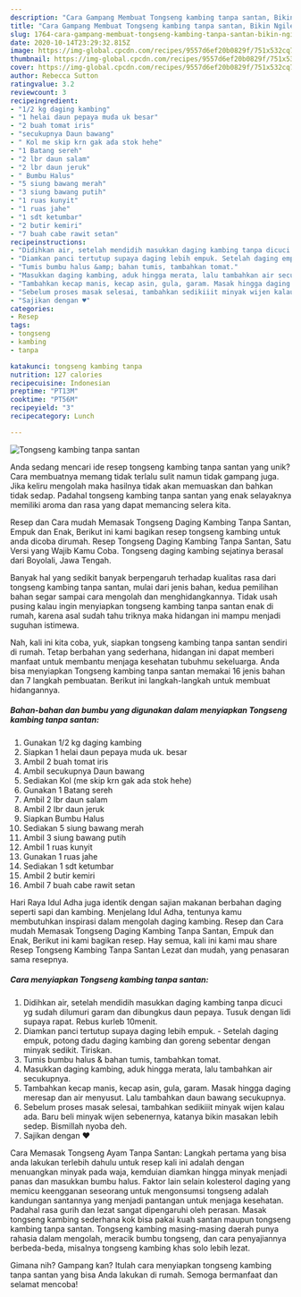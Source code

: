 ```yaml
---
description: "Cara Gampang Membuat Tongseng kambing tanpa santan, Bikin Ngiler"
title: "Cara Gampang Membuat Tongseng kambing tanpa santan, Bikin Ngiler"
slug: 1764-cara-gampang-membuat-tongseng-kambing-tanpa-santan-bikin-ngiler
date: 2020-10-14T23:29:32.815Z
image: https://img-global.cpcdn.com/recipes/9557d6ef20b0829f/751x532cq70/tongseng-kambing-tanpa-santan-foto-resep-utama.jpg
thumbnail: https://img-global.cpcdn.com/recipes/9557d6ef20b0829f/751x532cq70/tongseng-kambing-tanpa-santan-foto-resep-utama.jpg
cover: https://img-global.cpcdn.com/recipes/9557d6ef20b0829f/751x532cq70/tongseng-kambing-tanpa-santan-foto-resep-utama.jpg
author: Rebecca Sutton
ratingvalue: 3.2
reviewcount: 3
recipeingredient:
- "1/2 kg daging kambing"
- "1 helai daun pepaya muda uk besar"
- "2 buah tomat iris"
- "secukupnya Daun bawang"
- " Kol me skip krn gak ada stok hehe"
- "1 Batang sereh"
- "2 lbr daun salam"
- "2 lbr daun jeruk"
- " Bumbu Halus"
- "5 siung bawang merah"
- "3 siung bawang putih"
- "1 ruas kunyit"
- "1 ruas jahe"
- "1 sdt ketumbar"
- "2 butir kemiri"
- "7 buah cabe rawit setan"
recipeinstructions:
- "Didihkan air, setelah mendidih masukkan daging kambing tanpa dicuci yg sudah dilumuri garam dan dibungkus daun pepaya. Tusuk dengan lidi supaya rapat. Rebus kurleb 10menit."
- "Diamkan panci tertutup supaya daging lebih empuk. Setelah daging empuk, potong dadu daging kambing dan goreng sebentar dengan minyak sedikit. Tiriskan."
- "Tumis bumbu halus &amp; bahan tumis, tambahkan tomat."
- "Masukkan daging kambing, aduk hingga merata, lalu tambahkan air secukupnya."
- "Tambahkan kecap manis, kecap asin, gula, garam. Masak hingga daging meresap dan air menyusut. Lalu tambahkan daun bawang secukupnya."
- "Sebelum proses masak selesai, tambahkan sedikiiit minyak wijen kalau ada. Baru beli minyak wijen sebenernya, katanya bikin masakan lebih sedep. Bismillah nyoba deh."
- "Sajikan dengan ♥️"
categories:
- Resep
tags:
- tongseng
- kambing
- tanpa

katakunci: tongseng kambing tanpa 
nutrition: 127 calories
recipecuisine: Indonesian
preptime: "PT13M"
cooktime: "PT56M"
recipeyield: "3"
recipecategory: Lunch

---
```



![Tongseng kambing tanpa santan](https://img-global.cpcdn.com/recipes/9557d6ef20b0829f/751x532cq70/tongseng-kambing-tanpa-santan-foto-resep-utama.jpg)

Anda sedang mencari ide resep tongseng kambing tanpa santan yang unik? Cara membuatnya memang tidak terlalu sulit namun tidak gampang juga. Jika keliru mengolah maka hasilnya tidak akan memuaskan dan bahkan tidak sedap. Padahal tongseng kambing tanpa santan yang enak selayaknya memiliki aroma dan rasa yang dapat memancing selera kita.

Resep dan Cara mudah Memasak Tongseng Daging Kambing Tanpa Santan, Empuk dan Enak, Berikut ini kami bagikan resep tongseng kambing untuk anda dicoba dirumah. Resep Tongseng Daging Kambing Tanpa Santan, Satu Versi yang Wajib Kamu Coba. Tongseng daging kambing sejatinya berasal dari Boyolali, Jawa Tengah.

Banyak hal yang sedikit banyak berpengaruh terhadap kualitas rasa dari tongseng kambing tanpa santan, mulai dari jenis bahan, kedua pemilihan bahan segar sampai cara mengolah dan menghidangkannya. Tidak usah pusing kalau ingin menyiapkan tongseng kambing tanpa santan enak di rumah, karena asal sudah tahu triknya maka hidangan ini mampu menjadi suguhan istimewa.


Nah, kali ini kita coba, yuk, siapkan tongseng kambing tanpa santan sendiri di rumah. Tetap berbahan yang sederhana, hidangan ini dapat memberi manfaat untuk membantu menjaga kesehatan tubuhmu sekeluarga. Anda bisa menyiapkan Tongseng kambing tanpa santan memakai 16 jenis bahan dan 7 langkah pembuatan. Berikut ini langkah-langkah untuk membuat hidangannya.

<!--inarticleads1-->

##### Bahan-bahan dan bumbu yang digunakan dalam menyiapkan Tongseng kambing tanpa santan:

1. Gunakan 1/2 kg daging kambing
1. Siapkan 1 helai daun pepaya muda uk. besar
1. Ambil 2 buah tomat iris
1. Ambil secukupnya Daun bawang
1. Sediakan  Kol (me skip krn gak ada stok hehe)
1. Gunakan 1 Batang sereh
1. Ambil 2 lbr daun salam
1. Ambil 2 lbr daun jeruk
1. Siapkan  Bumbu Halus
1. Sediakan 5 siung bawang merah
1. Ambil 3 siung bawang putih
1. Ambil 1 ruas kunyit
1. Gunakan 1 ruas jahe
1. Sediakan 1 sdt ketumbar
1. Ambil 2 butir kemiri
1. Ambil 7 buah cabe rawit setan


Hari Raya Idul Adha juga identik dengan sajian makanan berbahan daging seperti sapi dan kambing. Menjelang Idul Adha, tentunya kamu membutuhkan inspirasi dalam mengolah daging kambing. Resep dan Cara mudah Memasak Tongseng Daging Kambing Tanpa Santan, Empuk dan Enak, Berikut ini kami bagikan resep. Hay semua, kali ini kami mau share Resep Tongseng Kambing Tanpa Santan Lezat dan mudah, yang penasaran sama resepnya. 

<!--inarticleads2-->

##### Cara menyiapkan Tongseng kambing tanpa santan:

1. Didihkan air, setelah mendidih masukkan daging kambing tanpa dicuci yg sudah dilumuri garam dan dibungkus daun pepaya. Tusuk dengan lidi supaya rapat. Rebus kurleb 10menit.
1. Diamkan panci tertutup supaya daging lebih empuk. - Setelah daging empuk, potong dadu daging kambing dan goreng sebentar dengan minyak sedikit. Tiriskan.
1. Tumis bumbu halus &amp; bahan tumis, tambahkan tomat.
1. Masukkan daging kambing, aduk hingga merata, lalu tambahkan air secukupnya.
1. Tambahkan kecap manis, kecap asin, gula, garam. Masak hingga daging meresap dan air menyusut. Lalu tambahkan daun bawang secukupnya.
1. Sebelum proses masak selesai, tambahkan sedikiiit minyak wijen kalau ada. Baru beli minyak wijen sebenernya, katanya bikin masakan lebih sedep. Bismillah nyoba deh.
1. Sajikan dengan ♥️


Cara Memasak Tongseng Ayam Tanpa Santan: Langkah pertama yang bisa anda lakukan terlebih dahulu untuk resep kali ini adalah dengan menuangkan minyak pada waja, kemduian diamkan hingga minyak menjadi panas dan masukkan bumbu halus. Faktor lain selain kolesterol daging yang memicu keengganan seseorang untuk mengonsumsi tongseng adalah kandungan santannya yang menjadi pantangan untuk menjaga kesehatan. Padahal rasa gurih dan lezat sangat dipengaruhi oleh perasan. Masak tongseng kambing sederhana kok bisa pakai kuah santan maupun tongseng kambing tanpa santan. Tongseng kambing masing-masing daerah punya rahasia dalam mengolah, meracik bumbu tongseng, dan cara penyajiannya berbeda-beda, misalnya tongseng kambing khas solo lebih lezat. 

Gimana nih? Gampang kan? Itulah cara menyiapkan tongseng kambing tanpa santan yang bisa Anda lakukan di rumah. Semoga bermanfaat dan selamat mencoba!
